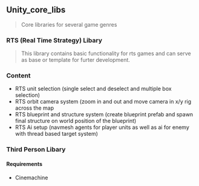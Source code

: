 ## Unity_core_libs
>Core libraries for several game genres

### RTS (Real Time Strategy) Libary
> This library contains basic functionality for rts games and can serve as base or template for furter development.
### Content
- RTS unit selection (single select and deselect and multiple box selection)
- RTS orbit camera system (zoom in and out and move camera in x/y rig across the map
- RTS blueprint and structure system (create blueprint prefab and spawn final structure on world position of the blueprint)
- RTS Ai setup (navmesh agents for player units as well as ai for enemy with thread based target system)

### Third Person Libary
>
#### Requirements
- Cinemachine
